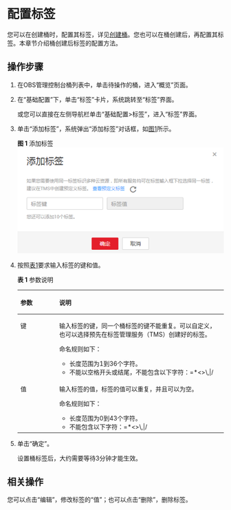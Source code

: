 # 配置标签<a name="zh-cn_topic_0071293624"></a>

您可以在创建桶时，配置其标签，详见[创建桶](创建桶（入门操作）.md)。您也可以在桶创建后，再配置其标签。本章节介绍桶创建后标签的配置方法。

## 操作步骤<a name="section5638611211102"></a>

1.  在OBS管理控制台桶列表中，单击待操作的桶，进入“概览”页面。
2.  在“基础配置”下，单击“标签”卡片，系统跳转至“标签”界面。

    或您可以直接在左侧导航栏单击“基础配置\>标签”，进入“标签”界面。

3.  单击“添加标签”，系统弹出“添加标签”对话框，如[图1](#fig8687910182820)所示。

    **图 1**  添加标签<a name="fig8687910182820"></a>  
    ![](figures/添加标签.png "添加标签")

4.  按照[表1](#table4503491017244)要求输入标签的键和值。

    **表 1**  参数说明

    <a name="table4503491017244"></a>
    <table><thead align="left"><tr id="row2801826417244"><th class="cellrowborder" valign="top" width="18.8%" id="mcps1.2.3.1.1"><p id="p5488690817244"><a name="p5488690817244"></a><a name="p5488690817244"></a>参数</p>
    </th>
    <th class="cellrowborder" valign="top" width="81.2%" id="mcps1.2.3.1.2"><p id="p1665459317244"><a name="p1665459317244"></a><a name="p1665459317244"></a>说明</p>
    </th>
    </tr>
    </thead>
    <tbody><tr id="row684481517244"><td class="cellrowborder" valign="top" width="18.8%" headers="mcps1.2.3.1.1 "><p id="p1755911717244"><a name="p1755911717244"></a><a name="p1755911717244"></a>键</p>
    </td>
    <td class="cellrowborder" valign="top" width="81.2%" headers="mcps1.2.3.1.2 "><p id="p1300233917244"><a name="p1300233917244"></a><a name="p1300233917244"></a>输入标签的键，同一个桶标签的键不能重复。可以自定义，也可以选择预先在标签管理服务（TMS）创建好的标签。</p>
    <p id="p55867995193013"><a name="p55867995193013"></a><a name="p55867995193013"></a>命名规则如下：</p>
    <a name="ul11950024193055"></a><a name="ul11950024193055"></a><ul id="ul11950024193055"><li>长度范围为1到36个字符。</li><li>不能以空格开头或结尾，不能包含以下字符：=*&lt;&gt;\,|/</li></ul>
    </td>
    </tr>
    <tr id="row4991219117244"><td class="cellrowborder" valign="top" width="18.8%" headers="mcps1.2.3.1.1 "><p id="p1635566117244"><a name="p1635566117244"></a><a name="p1635566117244"></a>值</p>
    </td>
    <td class="cellrowborder" valign="top" width="81.2%" headers="mcps1.2.3.1.2 "><p id="p11311576215310"><a name="p11311576215310"></a><a name="p11311576215310"></a>输入标签的值，标签的值可以重复，并且可以为空。</p>
    <p id="p4838485617515"><a name="p4838485617515"></a><a name="p4838485617515"></a>命名规则如下：</p>
    <a name="ul5803115119329"></a><a name="ul5803115119329"></a><ul id="ul5803115119329"><li>长度范围为0到43个字符。</li><li>不能包含以下字符：=*&lt;&gt;\,|/</li></ul>
    </td>
    </tr>
    </tbody>
    </table>

5.  单击“确定”。

    设置桶标签后，大约需要等待3分钟才能生效。


## 相关操作<a name="section917818283464"></a>

您可以点击“编辑”，修改标签的“值”；也可以点击“删除”，删除标签。


